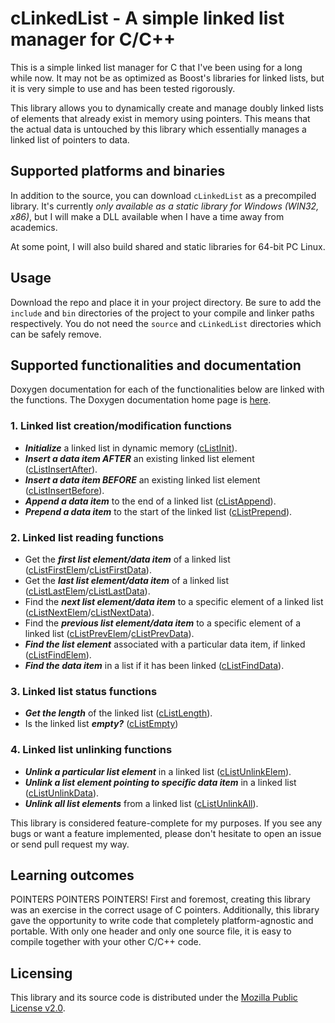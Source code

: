 # cLinkedList - A simple linked list manager for C/C++ 
This is a simple linked list manager for C that I've been using for a long while now. It may not be as optimized as Boost's libraries for linked lists, but it is very simple to use and has been tested rigorously.

This library allows you to dynamically create and manage doubly linked lists of elements that already exist in memory using pointers. This means that the actual data is untouched by this library which essentially manages a linked list of pointers to data.

## Supported platforms and binaries
In addition to the source, you can download `cLinkedList` as a precompiled library. It's currently *only available as a static library for Windows (WIN32, x86)*, but I will make a DLL available when I have a time away from academics.

At some point, I will also build shared and static libraries for 64-bit PC Linux.

## Usage
Download the repo and place it in your project directory. Be sure to add the `include` and `bin` directories of the project to your compile and linker paths respectively. You do not need the `source` and `cLinkedList` directories which can be safely remove.

## Supported functionalities and documentation
Doxygen documentation for each of the functionalities below are linked with the functions. The Doxygen documentation home page is [here](https://silicondosa.github.io/cLinkedList/index.html).
### 1. Linked list creation/modification functions
- ***Initialize*** a linked list in dynamic memory ([cListInit](https://silicondosa.github.io/cLinkedList/c_linked_list_8h.html#ad4ec01b040c21f49657f99fcd08ec059)).
- ***Insert a data item AFTER*** an existing linked list element ([cListInsertAfter](https://silicondosa.github.io/cLinkedList/c_linked_list_8h.html#a04b80d599f35d9cf1f48a7784713620b)).
- ***Insert a data item BEFORE*** an existing linked list element ([cListInsertBefore](https://silicondosa.github.io/cLinkedList/c_linked_list_8h.html#a749a48d1e4112d99bdd0602fc4eaf8f9)).
- ***Append a data item*** to the end of a linked list ([cListAppend](https://silicondosa.github.io/cLinkedList/c_linked_list_8h.html#aa86b0722c1e31e36dc332d7a164bce8f)).
- ***Prepend a data item*** to the start of the linked list ([cListPrepend](https://silicondosa.github.io/cLinkedList/c_linked_list_8h.html#ab5dbb656bcfb21316f131a08d9c4c51b)).

### 2. Linked list reading functions
- Get the ***first list element/data item*** of a linked list ([cListFirstElem](https://silicondosa.github.io/cLinkedList/c_linked_list_8h.html#a4f98cc93c4e604f5849845cf0767ab5f)/[cListFirstData](https://silicondosa.github.io/cLinkedList/c_linked_list_8h.html#a11a41a752f27901c27935be3c4b7d582)).
- Get the ***last list element/data item*** of a linked list ([cListLastElem](https://silicondosa.github.io/cLinkedList/c_linked_list_8h.html#a1126ce4d932d49bcdbf6275b30fe7391)/[cListLastData](https://silicondosa.github.io/cLinkedList/c_linked_list_8h.html#ac25927653414ab346483b0c64389bb3a)).
- Find the ***next list element/data item*** to a specific element of a linked list ([cListNextElem](https://silicondosa.github.io/cLinkedList/c_linked_list_8h.html#a0d63e7329559869dc4ef6a87dea97964)/[cListNextData](https://silicondosa.github.io/cLinkedList/c_linked_list_8h.html#aab133b04b3c0e8a6389be55ab11983d1)).
- Find the ***previous list element/data item*** to a specific element of a linked list ([cListPrevElem](https://silicondosa.github.io/cLinkedList/c_linked_list_8h.html#a600f99eb259af1b9e2ccbba23ca76092)/[cListPrevData](https://silicondosa.github.io/cLinkedList/c_linked_list_8h.html#a517405e38e43ee40c7437d7a5d62c06f)).
- ***Find the list element*** associated with a particular data item, if linked ([cListFindElem](https://silicondosa.github.io/cLinkedList/c_linked_list_8h.html#a18a09fd8aea8d86bb97e4cf573c21874)).
- ***Find the data item*** in a list if it has been linked ([cListFindData](https://silicondosa.github.io/cLinkedList/c_linked_list_8h.html#a325ea31f9f9bd7677bb7f2ade2a5392f)).

### 3. Linked list status functions
- ***Get the length*** of the linked list ([cListLength](https://silicondosa.github.io/cLinkedList/c_linked_list_8h.html#a63b0a9858d8981f31d13aaeb8a450a19)).
- Is the linked list ***empty?*** ([cListEmpty](https://silicondosa.github.io/cLinkedList/c_linked_list_8h.html#a1795c176a0adc369cdff8b47573bd331))

### 4. Linked list unlinking functions
- ***Unlink a particular list element*** in a linked list ([cListUnlinkElem](https://silicondosa.github.io/cLinkedList/c_linked_list_8h.html#afd3a34765ef5f801e0757e24135580d2)).
- ***Unlink a list element pointing to specific data item*** in a linked list ([cListUnlinkData](https://silicondosa.github.io/cLinkedList/c_linked_list_8h.html#acd07bd1453b3f5cb11769c32f943d082)).
- ***Unlink all list elements*** from a linked list ([cListUnlinkAll](https://silicondosa.github.io/cLinkedList/c_linked_list_8h.html#aceb6e6abaec76d561d18cb216f55dfb3)).

This library is considered feature-complete for my purposes. If you see any bugs or want a feature implemented, please don't hesitate to open an issue or send pull request my way.

## Learning outcomes
POINTERS POINTERS POINTERS! First and foremost, creating this library was an exercise in the correct usage of C pointers. Additionally, this library gave the opportunity to write code that completely platform-agnostic and portable. With only one header and only one source file, it is easy to compile together with your other C/C++ code.

## Licensing
This library and its source code is distributed under the [Mozilla Public License v2.0](https://choosealicense.com/licenses/mpl-2.0/).
